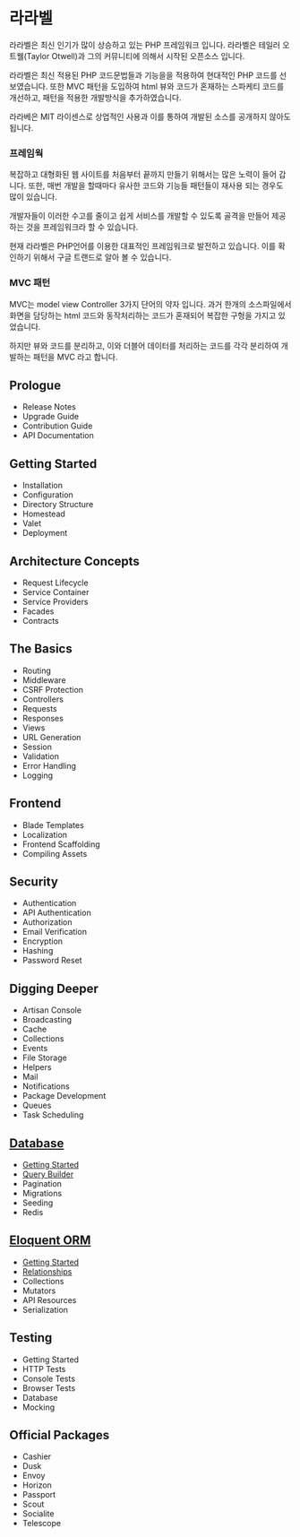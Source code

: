 # 라라벨
라라벨은 최신 인기가 많이 상승하고 있는 PHP 프레임워크 입니다. 라라벨은 테일러 오트웰(Taylor Otwell)과 그의 커뮤니티에 의해서 시작된 오픈소스 입니다.

라라벨은 최신 적용된 PHP 코드문법들과 기능을을 적용하여 현대적인 PHP 코드를 선보였습니다. 또한 MVC 패턴을 도입하여 html 뷰와 코드가 혼재하는 스파케티 코드를 개선하고, 패턴을 적용한 개발방식을 추가하였습니다.

라라베은 MIT 라이센스로 상업적인 사용과 이를 통하여 개발된 소스를 공개하지 않아도 됩니다.

### 프레임웍
복잡하고 대형화된 웹 사이트를 처음부터 끝까지 만들기 위해서는 많은 노력이 들어 갑니다. 또한, 매번 개발을 할때마다 유사한 코드와 기능들 패턴들이 재사용 되는 경우도 많이 있습니다.

개발자들이 이러한 수고를 줄이고 쉽게 서비스를 개발할 수 있도록 골격을 만들어 제공하는 것을 프레임워크라 할 수 있습니다.

현재 라라벨은 PHP언어를 이용한 대표적인 프레임워크로 발전하고 있습니다. 이를 확인하기 위해서 구글 트랜드로 알아 볼 수 있습니다.


### MVC 패턴
MVC는 model view Controller 3가지 단어의 약자 입니다. 과거 한개의 소스파일에서 화면을 담당하는 html 코드와 동작처리하는 코드가 혼재되어 복잡한 구헝을 가지고 있었습니다.

하지만 뷰와 코드를 분리하고, 이와 더블어 데이터를 처리하는 코드를 각각 분리하여 개발하는 패턴을 MVC 라고 합니다.

## Prologue
* Release Notes
* Upgrade Guide
* Contribution Guide
* API Documentation

## Getting Started
* Installation
* Configuration
* Directory Structure
* Homestead
* Valet
* Deployment

## Architecture Concepts
* Request Lifecycle
* Service Container
* Service Providers
* Facades
* Contracts

## The Basics
* Routing
* Middleware
* CSRF Protection
* Controllers
* Requests
* Responses
* Views
* URL Generation
* Session
* Validation
* Error Handling
* Logging

## Frontend
* Blade Templates
* Localization
* Frontend Scaffolding
* Compiling Assets

## Security
* Authentication
* API Authentication
* Authorization
* Email Verification
* Encryption
* Hashing
* Password Reset

## Digging Deeper
* Artisan Console
* Broadcasting
* Cache
* Collections
* Events
* File Storage
* Helpers
* Mail
* Notifications
* Package Development
* Queues
* Task Scheduling

## [Database](./database)
* [Getting Started](./database/start)
* [Query Builder](./database/querybuilder)
* Pagination
* Migrations
* Seeding
* Redis

## [Eloquent ORM](/eloquent)
* [Getting Started](/eloquent/started)
* [Relationships](/eloquent/relationship)
* Collections
* Mutators
* API Resources
* Serialization

## Testing
* Getting Started
* HTTP Tests
* Console Tests
* Browser Tests
* Database
* Mocking

## Official Packages
* Cashier
* Dusk
* Envoy
* Horizon
* Passport
* Scout
* Socialite
* Telescope